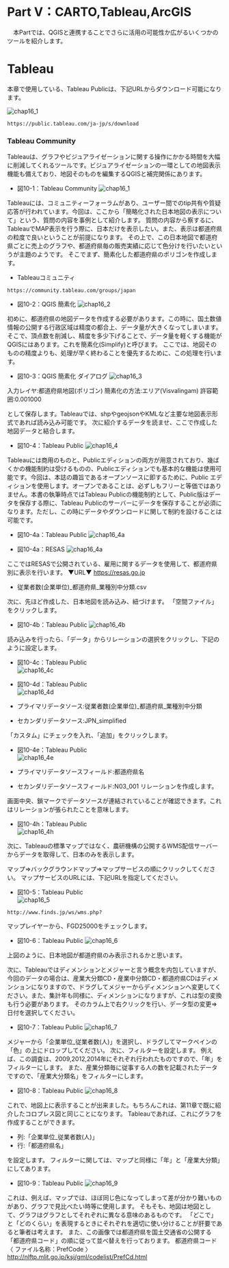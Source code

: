 # Part V：CARTO,Tableau,ArcGIS

　本Partでは、QGISと連携することでさらに活用の可能性か広がるいくつかのツールを紹介します。


# Tableau

本章で使用している、Tableau Publicは、下記URLからダウンロード可能になります。

![chap16_1](img/chap16_12.png)
```
https://public.tableau.com/ja-jp/s/download
```
### Tableau Community

Tableauは、グラフやビジュアライゼーションに関する操作にかかる時間を大幅に削減してくれるツールです。ビジュアライゼーションの一環としての地図表示機能も備えており、地図そのものを編集するQGISと補完関係にあります。

- 図10-1：Tableau Community
![chap16_1](img/chap16_1.png)

Tableauには、コミュニティーフォーラムがあり、ユーザー間でのtip共有や質疑応答が行われています。今回は、ここから「簡略化された日本地図の表示について」という、質問の内容を事例として紹介します。
質問の内容から察するに、TableauでMAP表示を行う際に、日本だけを表示したい。また、表示は都道府県の粒度で良いということが前提になります。
その上で、この日本地図で都道府県ごとに売上のグラフや、都道府県毎の販売実績に応じて色分けを行いたいというが主題のようです。
そこでまず、簡素化した都道府県のポリゴンを作成します。

- Tableauコミュニティ
```
https://community.tableau.com/groups/japan
```

- 図10-2：QGIS 簡素化
![chap16_2](img/chap16_2.png)

初めに、都道府県の地図データを作成する必要があります。この時に、国土数値情報の公開する行政区域は精度の都合上、データ量が大きくなってしまいます。そこで、頂点数を削減し、精度を多少下げることで、データ量を軽くする機能がQGISにはあります。これを簡素化(Simplify)と呼びます。
ここでは、地図そのものの精度よりも、処理が早く終わることを優先するために、この処理を行います。

- 図10-3：QGIS 簡素化 ダイアログ
![chap16_3](img/chap16_3.png)

入力レイヤ:都道府県地図(ポリゴン)
簡素化の方法:エリア(Visvalingam)
許容範囲:0.001000

として保存します。Tableauでは、shpやgeojsonやKMLなど主要な地図表示形式であれば読み込み可能です。
次に紹介するデータを読ませ、ここで作成した地図データと結合します。

- 図10-4：Tableau Public
![chap16_4](img/chap16_4.png)

Tableauには商用のものと、Publicエディションの両方が用意されており、幾ばくかの機能制約は受けるものの、Publicエディションでも基本的な機能は使用可能です。今回は、本誌の趣旨であるオープンソースに即するために、Public エディションを使用します。オープンであることは、必ずしもフリーと等価ではありません。本書の執筆時点ではTableau Publicの機能制約として、Public版はデータを保存する際に、Tableau Publicのサーバーにデータを保存することが必須になります。ただし、この時にデータやダウンロードに関して制約を設けることは可能です。

- 図10-4a：Tableau Public
![chap16_4a](img/chap16_4a.png)

- 図10-4a：RESAS
![chap16_4a](img/chap16_4resas.png)

ここではRESASで公開されている、雇用に関するデータを使用して、都道府県別に表示を行います。
▼URL▼ https://resas.go.jp
- 従業者数(企業単位)\_都道府県_業種別中分類.csv

次に、先ほど作成した、日本地図を読み込み、紐づけます。
「空間ファイル」をクリックします。

- 図10-4b：Tableau Public
![chap16_4b](img/chap16_4b.png)

読み込みを行ったら、「データ」からリレーションの選択をクリックし、下記のように設定します。
- 図10-4c：Tableau Public  
![chap16_4c](img/chap16_4c.png)

- 図10-4d：Tableau Public  
![chap16_4d](img/chap16_4d.png)

- プライマリデータソース:従業者数(企業単位)\_都道府県_業種別中分類
- セカンダリデータソース:JPN_simplified

「カスタム」にチェックを入れ、「追加」をクリックします。

- 図10-4e：Tableau Public  
![chap16_4e](img/chap16_4e.png)

- プライマリデータソースフィールド:都道府県名
- セカンダリデータソースフィールド:N03_001
リレーションを作成します。

画面中央、鎖マークでデータソースが連結されていることが確認できます。これはリレーションが張られたことを意味します。
- 図10-4h：Tableau Public  
![chap16_4h](img/chap16_4h2.png)

次に、Tableauの標準マップではなく、農研機構の公開するWMS配信サーバーからデータを取得して、日本のみを表示します。

マップ⇒バックグラウンドマップ⇒マップサービスの順にクリックしてください。
マップサービスのURLには、下記URLを指定してください。

- 図10-5：Tableau Public  
![chap16_5](img/chap16_5.png)
```
http://www.finds.jp/ws/wms.php?
```
マップレイヤーから、FGD25000をチェックします。

- 図10-6：Tableau Public
![chap16_6](img/chap16_6.png)

上図のように、日本地図が都道府県のみ表示されるかと思います。

次に、Tableauではディメンションとメジャーと言う概念を内包していますが、今回のデータの場合は、産業大分類CD・産業中分類CD・都道府県CDはディメンションになりますので、ドラグしてメジャーからディメンションへ変更してください。また、集計年も同様に、ディメンションになりますが、これは型の変換も行う必要があります。
そのカラム上で右クリックを行い、データ型の変更⇒日付を選択してください。

- 図10-7：Tableau Public
![chap16_7](img/chap16_7.png)

メジャーから「企業単位_従業者数(人)」を選択し、ドラグしてマークペインの「色」の上にドロップしてください。
次に、フィルターを設定します。
例えば、この調査は、2009,2012,2014年にそれぞれ行われたものですので、「年」をフィルターにします。
また、産業分類毎に従事する人の数を記載されたデータですので、「産業大分類名」をフィルターにします。

- 図10-8：Tableau Public
![chap16_8](img/chap16_10.png)

これで、地図上に表示することが出来ました。もちろんこれは、第11章で既に紹介したコロプレス図と同じことになります。
Tableauであれば、これにグラフを作成することができます。

- 列:「企業単位_従業者数(人)」
- 行:「都道府県名」

を設定します。
フィルターに関しては、マップと同様に「年」と「産業大分類」にしてあります。

- 図10-9：Tableau Public
![chap16_9](img/chap16_11.png)

これは、例えば、マップでは、ほぼ同じ色になってしまって差が分かり難いものがあり、グラフで見比べたい時等に使用します。
そもそも、地図は地図として、グラフはグラフとしてそれぞれに異なる意味のあるものです。
「どこで」と「どのくらい」を表現するときにそれぞれを適切に使い分けることが肝要であると筆者は考えます。
また、この画像では都道府県を国土交通省の公開する「都道府県コード」の順に従って並べ替えを行っております。
都道府県コード　　〈 ファイル名称：PrefCode 〉
http://nlftp.mlit.go.jp/ksj/gml/codelist/PrefCd.html
